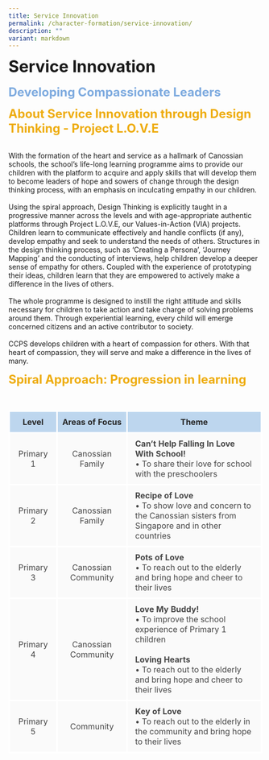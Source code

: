```yaml
---
title: Service Innovation
permalink: /character-formation/service-innovation/
description: ""
variant: markdown
---
```

<b><font size="6">Service Innovation</font></b>
<br>
<br>
<b><font size="5" color="#7daadf">Developing Compassionate Leaders</font></b>

<b><font size="5" color="#eeac0d">About Service Innovation through Design Thinking - Project L.O.V.E</font></b>

<br>
With the formation of the heart and service as a hallmark of Canossian schools, the school’s life-long learning programme aims to provide our children with the platform to acquire and apply skills that will develop them to become leaders of hope and sowers of change through the design thinking process, with an emphasis on inculcating empathy in our children.
<br>
<br>
Using the spiral approach, Design Thinking is explicitly taught in a progressive manner across the levels and with age-appropriate authentic platforms through Project L.O.V.E, our Values-in-Action (VIA) projects. Children learn to communicate effectively and handle conflicts (if any), develop empathy and seek to understand the needs of others. Structures in the design thinking process, such as ‘Creating a Persona’, ‘Journey Mapping’ and the conducting of interviews, help children develop a deeper sense of empathy for others. Coupled with the experience of prototyping their ideas, children learn that they are empowered to actively make a difference in the lives of others.
<br>
<br>
The whole programme is designed to instill the right attitude and skills necessary for children to take action and take charge of solving problems around them. Through experiential learning, every child will emerge concerned citizens and an active contributor to society.
<br>
<br>
CCPS develops children with a heart of compassion for others. With that heart of compassion, they will serve and make a difference in the lives of many.

  
<b><font size="5" color="#eeac0d">Spiral Approach: Progression in learning</font></b>

<br>
<table style="border-collapse:collapse;border-spacing:0" class="tg">
<thead>
<tr>
<th style="background-color:#BDD6EE;border-color:white;border-style:solid;border-width:3px;color:#252525;font-family:;font-size:px;font-weight:bold;overflow:hidden;padding:10px 5px;text-align:center;vertical-align:top;word-break:normal">
<span style="font-weight:bold;color:#252525">Level</span>
</th>
<th style="background-color:#BDD6EE;border-color:white;border-style:solid;border-width:3px;color:#252525;font-family:;font-size:px;font-weight:bold;overflow:hidden;padding:10px 5px;text-align:center;vertical-align:top;word-break:normal">
<span style="font-weight:bold;color:#252525">Areas of Focus</span>
</th>
<th style="background-color:#BDD6EE;border-color:white;border-style:solid;border-width:3px;color:#252525;font-family:;font-size:px;font-weight:bold;overflow:hidden;padding:10px 5px;text-align:center;vertical-align:top;word-break:normal">
<span style="font-weight:bold;color:#252525">Theme</span>
</th>
</tr>
</thead>
<tbody>
<tr>
<td style="background-color:#FAFAFA;border-color:white;border-style:solid;border-width:3px;color:#454545;font-family:;font-size:px;overflow:hidden;padding:10px 15px;text-align:center;vertical-align:middle;word-break:normal">
<span style="color:#454545;background-color:#FAFAFA">Primary 1</span></td>
<td style="background-color:#FAFAFA;border-color:white;border-style:solid;border-width:3px;color:#454545;font-family:;font-size:px;overflow:hidden;padding:10px 15px;text-align:center;vertical-align:middle;word-break:normal">
<span style="color:#454545;background-color:#FAFAFA">Canossian Family</span>
</td>
<td style="background-color:#FAFAFA;border-color:white;border-style:solid;border-width:3px;color:#454545;font-family:;font-size:px;overflow:hidden;padding:10px 15px;text-align:left;vertical-align:middle;word-break:normal"><b>Can’t Help Falling In Love With School!</b><br>
• To share their love for school with the preschoolers
</td>
</tr>
<tr>
<td style="background-color:#FAFAFA;border-color:white;border-style:solid;border-width:3px;color:#454545;font-family:;font-size:px;overflow:hidden;padding:10px 15px;text-align:center;vertical-align:middle;word-break:normal">
<span style="color:#454545;background-color:#FAFAFA">Primary 2 </span></td>
<td style="background-color:#FAFAFA;border-color:white;border-style:solid;border-width:3px;color:#454545;font-family:;font-size:px;overflow:hidden;padding:10px 15px;text-align:center;vertical-align:middle;word-break:normal">
<span style="color:#454545;background-color:#FAFAFA">Canossian Family</span>
</td>
<td style="background-color:#FAFAFA;border-color:white;border-style:solid;border-width:3px;color:#454545;font-family:;font-size:px;overflow:hidden;padding:10px 15px;text-align:left;vertical-align:middle;word-break:normal"><b>Recipe of Love</b><br>
• To show love and concern to the Canossian sisters from Singapore and in other countries
</td>
</tr>
<tr>
<td style="background-color:#FAFAFA;border-color:white;border-style:solid;border-width:3px;color:#454545;font-family:;font-size:px;overflow:hidden;padding:10px 15px;text-align:center;vertical-align:middle;word-break:normal">
<span style="color:#454545;background-color:#FAFAFA">Primary 3 </span></td>
<td style="background-color:#FAFAFA;border-color:white;border-style:solid;border-width:3px;color:#454545;font-family:;font-size:px;overflow:hidden;padding:10px 15px;text-align:center;vertical-align:middle;word-break:normal">
<span style="color:#454545;background-color:#FAFAFA">Canossian Community</span>
</td>
<td style="background-color:#FAFAFA;border-color:white;border-style:solid;border-width:3px;color:#454545;font-family:;font-size:px;overflow:hidden;padding:10px 15px;text-align:left;vertical-align:middle;word-break:normal"><b>Pots of Love</b><br>
• To reach out to the elderly and bring hope and cheer to their lives</td></tr><tr>
<td style="background-color:#FAFAFA;border-color:white;border-style:solid;border-width:3px;color:#454545;font-family:;font-size:px;overflow:hidden;padding:10px 15px;text-align:center;vertical-align:middle;word-break:normal">
<span style="color:#454545;background-color:#FAFAFA">Primary 4 </span></td>
<td style="background-color:#FAFAFA;border-color:white;border-style:solid;border-width:3px;color:#454545;font-family:;font-size:px;overflow:hidden;padding:10px 15px;text-align:center;vertical-align:middle;word-break:normal">
<span style="color:#454545;background-color:#FAFAFA">Canossian Community</span>
</td>
<td style="background-color:#FAFAFA;border-color:white;border-style:solid;border-width:3px;color:#454545;font-family:;font-size:px;overflow:hidden;padding:10px 15px;text-align:left;vertical-align:middle;word-break:normal"><b>Love My Buddy!</b><br>
• To improve the school experience of Primary 1 children
<br>
<br>
<span style="font-weight:bold">Loving Hearts</span>
<br>
• To reach out to the elderly and bring hope and cheer to their lives
</td>
</tr>
<tr>
<td style="background-color:#FAFAFA;border-color:white;border-style:solid;border-width:3px;color:#454545;font-family:;font-size:px;overflow:hidden;padding:10px 15px;text-align:center;vertical-align:middle;word-break:normal">
<span style="color:#454545;background-color:#FAFAFA">Primary 5 </span></td>
<td style="background-color:#FAFAFA;border-color:white;border-style:solid;border-width:3px;color:#454545;font-family:;font-size:px;overflow:hidden;padding:10px 15px;text-align:center;vertical-align:middle;word-break:normal">
<span style="color:#454545;background-color:#FAFAFA">Community</span></td>
<td style="background-color:#FAFAFA;border-color:white;border-style:solid;border-width:3px;color:#454545;font-family:;font-size:px;overflow:hidden;padding:10px 15px;text-align:left;vertical-align:middle;word-break:normal"><b>Key of Love</b><br>
• To reach out to the elderly in the community and bring hope to their lives</td></tr>
</tbody>
</table>